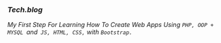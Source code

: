 ### _Tech.blog_

_My First Step For Learning How To Create Web Apps Using `PHP, OOP + MYSQL `and` JS, HTML, CSS,` with `Bootstrap.`_

